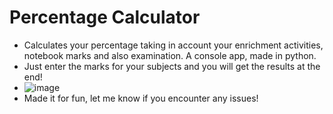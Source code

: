 # Percentage Calculator
- Calculates your percentage taking in account your enrichment activities, notebook marks and also examination. A console app, made in python.
- Just enter the marks for your subjects and you will get the results at the end!
- ![image](https://user-images.githubusercontent.com/78908173/127263875-b5dd5e48-4278-413f-8eee-977d3c47491f.png)
- Made it for fun, let me know if you encounter any issues!
